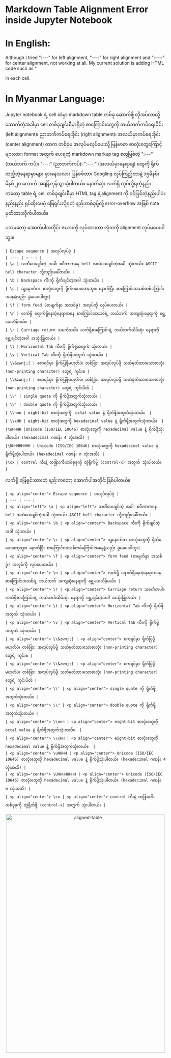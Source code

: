 # Markdown Table Alignment Error inside Jupyter Notebook 

# In English:  
Although I tried ":---" for left alignment, "---:" for right alignment and ":---:" for center alignment, not working at all.
My current solution is adding HTML code such as "<p align="left"> in each cell.

# In Myanmar Language:
Jupyter notebook ရဲ့ cell ထဲမှာ markdown table တစ်ခု ဆောက်ဖို့ လိုအပ်လာလို့ ဆောက်တဲ့အခါမှာ cell တစ်ခုချင်းစီမှာရှိတဲ့ စာကြောင်းတွေကို ဘယ်ဘက်ကပ်ရေးခိုင်း (left alignment)၊ ညာဘက်ကပ်ရေးခိုင်း (right alignment)၊ အလယ်မှာကပ်ရေးခိုင်း (center alignment) တာက တစ်ခုမှ အလုပ်မလုပ်ပေးလို့ မြန်မာစာ စာလုံးတွေကြောင့်များလား၊ format အတွက် ပေးရတဲ့ markdown markup tag တွေဖြစ်တဲ့ ":---" (ဘယ်ဘက် ကပ်)၊ "---:" (ညာဘက်ကပ်)၊ ":---:" (အလယ်မှာနေရာချ) တွေကို ရိုက်ထည့်တဲ့နေရာမှာများ မှားနေသလား ပြန်စစ်တာ၊ Googling လုပ်ကြည့်တာနဲ့ ၁၅မိနစ်၊ မိနစ် ၂၀ လောက် အချိန်ကုန်သွားခဲ့ပါတယ်။ နောက်ဆုံး လက်ရှိ လုပ်လို့ရတဲ့နည်းကတော့ table ရဲ့ cell တစ်ခုချင်းစီမှာ HTML tag နဲ့ alignment ကို ဝင်ပြင်တဲ့နည်းပါပဲ။ နည်းနည်း ရုပ်ဆိုးပေမဲ့ ဖြေရှင်းလို့ရတဲ့ နည်းတစ်ခုမို့လို့ error-overflow အဖြစ် note မှတ်ထားလိုက်ပါတယ်။  

ပထမတော့ အောက်ပါအတိုင်း ဇယားကို လုပ်ထားတာ လုံးဝကို alignment လုပ်မပေးပါဘူး။  

```
| Escape sequence | အလုပ်လုပ်ပုံ |
| :--- | :---: |
| \a | သတိပေးချင်တဲ့ အခါ၊ စပီကာကနေ bell အသံပေးချင်တဲ့အခါ သုံးတယ်။ ASCII bell character လို့လည်းခေါ်တယ်။ |
| \b | Backspace ကီးကို ရိုက်ချင်တဲ့အခါ သုံးတယ်။ |
| \c | သူ့နောက်က စာလုံးတွေကို ရိုက်မပေးတော့ဘူး။ နောက်ပြီး စာကြောင်းအသစ်တစ်ကြောင်းအနေနဲ့လည်း ခွဲမပေးပါဘူး|
| \f | form feed (စာမျက်နှာ အသစ်ခွဲ) အလုပ်ကို လုပ်ပေးတယ်။ |
| \n | လက်ရှိ ရောက်ရှိနေတဲ့နေရာကနေ စာကြောင်းအသစ်ရဲ့ ဘယ်ဘက် အကျဆုံးနေရာကို ရွှေ့ပေးလိမ့်မယ်။ |
| \r | Carriage return သင်္ကေတပါ။ လက်ရှိစာကြောင်းရဲ့ ဘယ်ဘက်ထိပ်ဆုံး နေရာကို ရွှေ့ချင်တဲ့အခါ အသုံးပြုတယ်။ |
| \t | Horizontal Tab ကီးကို ရိုက်ဖို့အတွက် သုံးတယ်။ |
| \v | Vertical Tab ကီးကို ရိုက်ဖို့အတွက် သုံးတယ်။ |
| \\&zwnj;[ | စကရင်မှာ ရိုက်ပြဖို့မဟုတ်ပဲ၊ တစ်ခြား အလုပ်လုပ်ဖို့ သတ်မှတ်ထားသောစာလုံး (non-printing character) တွေရဲ့ ကွင်းစ |
| \\&zwnj;] | စကရင်မှာ ရိုက်ပြဖို့မဟုတ်ပဲ၊ တစ်ခြား အလုပ်လုပ်ဖို့ သတ်မှတ်ထားသောစာလုံး (non-printing character) တွေရဲ့ ကွင်းပိတ် |
| \\' | single quote ကို ရိုက်ဖို့အတွက်သုံးတယ်။ |
| \\" | double quote ကို ရိုက်ဖို့အတွက်သုံးတယ်။ |
| \\nnn | eight-bit စာလုံးတွေကို　octal value နဲ့ ရိုက်ဖို့အတွက်သုံးတယ်။  |
| \\xHH | eight-bit စာလုံးတွေကို hexadecimal value နဲ့ ရိုက်ဖို့အတွက်သုံးတယ်။  |
|\uHHHH |Unicode (ISO/IEC 10646) စာလုံးတွေကို hexadecimal value နဲ့ ရိုက်ဖို့သုံးပါတယ်။ (hexadecimal ဂဏန်း 4 လုံးအထိ) |
|\UHHHHHHHH | Unicode (ISO/IEC 10646) စာလုံးတွေကို hexadecimal value နဲ့ ရိုက်ဖို့သုံးပါတယ်။ (hexadecimal ဂဏန်း ၈ လုံးအထိ) |
|\cx | control ကီးနဲ့ တခြားကီးတစ်ခုခုကို တွဲရိုက်ဖို့ (control-x) အတွက် သုံးပါတယ်။ |
```

လက်ရှိ ဖြေရှင်းထားတဲ့ နည်းကတော့ အောက်ပါအတိုင်းဖြစ်ပါတယ်။  

```
| <p align="center"> Escape sequence | အလုပ်လုပ်ပုံ |
| --- | --- |
| <p align="left"> \a | <p align="left"> သတိပေးချင်တဲ့ အခါ၊ စပီကာကနေ bell အသံပေးချင်တဲ့အခါ သုံးတယ်။ ASCII bell character လို့လည်းခေါ်တယ်။ |
| <p align="center"> \b | <p align="center"> Backspace ကီးကို ရိုက်ချင်တဲ့အခါ သုံးတယ်။ |
| <p align="center"> \c | <p align="center"> သူ့နောက်က စာလုံးတွေကို ရိုက်မပေးတော့ဘူး။ နောက်ပြီး စာကြောင်းအသစ်တစ်ကြောင်းအနေနဲ့လည်း ခွဲမပေးပါဘူး|
| <p align="center"> \f | <p align="center"> form feed (စာမျက်နှာ အသစ်ခွဲ) အလုပ်ကို လုပ်ပေးတယ်။ |
| <p align="center"> \n | <p align="center"> လက်ရှိ ရောက်ရှိနေတဲ့နေရာကနေ စာကြောင်းအသစ်ရဲ့ ဘယ်ဘက် အကျဆုံးနေရာကို ရွှေ့ပေးလိမ့်မယ်။ |
| <p align="center"> \r | <p align="center"> Carriage return သင်္ကေတပါ။ လက်ရှိစာကြောင်းရဲ့ ဘယ်ဘက်ထိပ်ဆုံး နေရာကို ရွှေ့ချင်တဲ့အခါ အသုံးပြုတယ်။ |
| <p align="center"> \t | <p align="center"> Horizontal Tab ကီးကို ရိုက်ဖို့အတွက် သုံးတယ်။ |
| <p align="center"> \v | <p align="center"> Vertical Tab ကီးကို ရိုက်ဖို့အတွက် သုံးတယ်။ |
| <p align="center"> \\&zwnj;[ | <p align="center"> စကရင်မှာ ရိုက်ပြဖို့မဟုတ်ပဲ၊ တစ်ခြား အလုပ်လုပ်ဖို့ သတ်မှတ်ထားသောစာလုံး (non-printing character) တွေရဲ့ ကွင်းစ |
| <p align="center"> \\&zwnj;] | <p align="center"> စကရင်မှာ ရိုက်ပြဖို့မဟုတ်ပဲ၊ တစ်ခြား အလုပ်လုပ်ဖို့ သတ်မှတ်ထားသောစာလုံး (non-printing character) တွေရဲ့ ကွင်းပိတ် |
| <p align="center"> \\' | <p align="center"> single quote ကို ရိုက်ဖို့အတွက်သုံးတယ်။ |
| <p align="center"> \\" | <p align="center"> double quote ကို ရိုက်ဖို့အတွက်သုံးတယ်။ |
| <p align="center"> \\nnn | <p align="center"> eight-bit စာလုံးတွေကို　octal value နဲ့ ရိုက်ဖို့အတွက်သုံးတယ်။  |
| <p align="center"> \\xHH | <p align="center"> eight-bit စာလုံးတွေကို hexadecimal value နဲ့ ရိုက်ဖို့အတွက်သုံးတယ်။  |
| <p align="center"> \uHHHH | <p align="center"> Unicode (ISO/IEC 10646) စာလုံးတွေကို hexadecimal value နဲ့ ရိုက်ဖို့သုံးပါတယ်။ (hexadecimal ဂဏန်း 4 လုံးအထိ) |
| <p align="center"> \UHHHHHHHH | <p align="center"> Unicode (ISO/IEC 10646) စာလုံးတွေကို hexadecimal value နဲ့ ရိုက်ဖို့သုံးပါတယ်။ (hexadecimal ဂဏန်း ၈ လုံးအထိ) |
| <p align="center"> \cx | <p align="center"> control ကီးနဲ့ တခြားကီးတစ်ခုခုကို တွဲရိုက်ဖို့ (control-x) အတွက် သုံးပါတယ်။ |
```

<p align="center">
 <img src="https://github.com/ye-kyaw-thu/error-overflow/blob/master/fig/markdown-table-alignment-error-within-Jupyter-notebook-solution.png" alt="aligned-table" width="500px" height="750px" /> 
</p>
